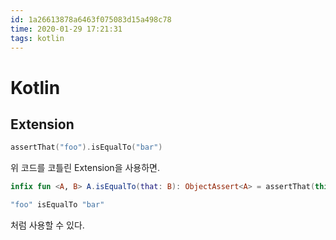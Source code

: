 ```yaml
---
id: 1a26613878a6463f075083d15a498c78
time: 2020-01-29 17:21:31
tags: kotlin
---
```

# Kotlin

## Extension

```kotlin
assertThat("foo").isEqualTo("bar")
```

위 코드를 코틀린 Extension을 사용하면.

```kotlin
infix fun <A, B> A.isEqualTo(that: B): ObjectAssert<A> = assertThat(this).isEqualTo(that)
```

```kotlin
"foo" isEqualTo "bar"
```

처럼 사용할 수 있다.

